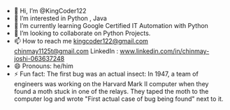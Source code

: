 - 👋 Hi, I’m @KingCoder122
- 👀 I’m interested in Python , Java
- 🌱 I’m currently learning Google Certified IT Automation with Python
- 💞️ I’m looking to collaborate on Python Projects.
- 📫 How to reach me kingcoder122@gmail.com chinmay1125t@gmail.com LinkedIn : www.linkedin.com/in/chinmay-joshi-063637248
- 😄 Pronouns: he/him
- ⚡ Fun fact: The first bug was an actual insect: In 1947, a team of engineers was working on the Harvard Mark II computer when they found a moth stuck in one of the relays. They taped the moth to the computer log and wrote "First actual case of bug being found" next to it.

<!---
KingCoder122/KingCoder122 is a ✨ special ✨ repository because its `README.md` (this file) appears on your GitHub profile.
You can click the Preview link to take a look at your changes.
--->
